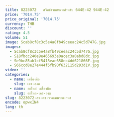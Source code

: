 ```yaml
---
title: 8223072   สวิตช์รวมเหมาะสําหรับ 644E-42 944E-42
price: '7014.75'
price_original: '7014.75'
currency: THB
discount: ''
rating: 4.5
volume: 51
image: Scab8cf8c3c5e4a8fb49ceeac24c5d747G.jpg
images:
  - Scab8cf8c3c5e4a8fb49ceeac24c5d747G.jpg
  - S18fbcc240e9e465693e0acec3a0abd8dc.jpg
  - Se9bc85ab1cf5418eae658ec4dd621866F.jpg
  - S66ccd8e27e444f5fb90f632115d293d1V.jpg
video: ''
categories:
  - name: เครื่องมือ
    slug: เคร-องม
  - name: อะไหล่ เครื่องมือ
    slug: อะไหล-เคร-องม
slug: 8223072-สว-ตช-รวมเหมาะส-าหร
encode: opwxIN4
lang: th
---
```

  